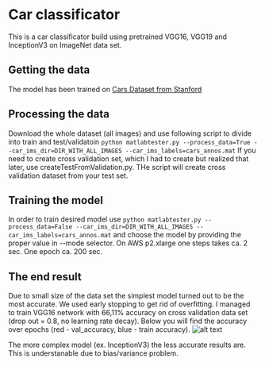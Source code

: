 # Car classificator
This is a car classificator build using pretrained VGG16, VGG19 and InceptionV3 on ImageNet data set.

## Getting the data
The model has been trained on [Cars Dataset from Stanford](http://ai.stanford.edu/~jkrause/cars/car_dataset.html)

## Processing the data
Download the whole dataset (all images) and use following script to divide into train and test/validatoin `python matlabtester.py --process_data=True --car_ims_dir=DIR_WITH_ALL_IMAGES --car_ims_labels=cars_annos.mat`
If you need to create cross validation set, which I had to create but realized that later, use createTestFromValidation.py.
THe script will create cross validation dataset from your test set.

## Training the model
In order to train desired model use `python matlabtester.py --process_data=False --car_ims_dir=DIR_WITH_ALL_IMAGES --car_ims_labels=cars_annos.mat` and choose the model by providing the proper value in --mode selector.
On AWS p2.xlarge one steps takes ca. 2 sec. One epoch ca. 200 sec.

## The end result
Due to small size of the data set the simplest model turned out to be the most accurate.
We used early stopping to get rid of overfitting.
I managed to train VGG16 network with 66,11% accuracy on cross validation data set (drop out = 0.8, no learning rate decay). Below you will find the accuracy over epochs (red - val_accuracy, blue - train accuracy).
![alt text](https://github.com/michalgdak/car-recognition/blob/master/car-recognition-aws/VGG16_lr001_dr8_finalModel_plot.png "accuracy over epochs for VGG16")

The more complex model (ex. InceptionV3) the less accurate results are. This is understanable due to bias/variance problem.
